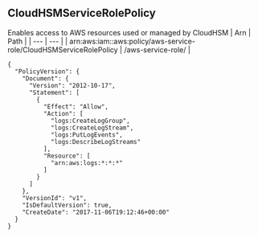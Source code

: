 
## CloudHSMServiceRolePolicy
Enables access to AWS resources used or managed by CloudHSM
| Arn | Path |
| --- | --- |
| arn:aws:iam::aws:policy/aws-service-role/CloudHSMServiceRolePolicy | /aws-service-role/ |
```
{
  "PolicyVersion": {
    "Document": {
      "Version": "2012-10-17",
      "Statement": [
        {
          "Effect": "Allow",
          "Action": [
            "logs:CreateLogGroup",
            "logs:CreateLogStream",
            "logs:PutLogEvents",
            "logs:DescribeLogStreams"
          ],
          "Resource": [
            "arn:aws:logs:*:*:*"
          ]
        }
      ]
    },
    "VersionId": "v1",
    "IsDefaultVersion": true,
    "CreateDate": "2017-11-06T19:12:46+00:00"
  }
}
```
